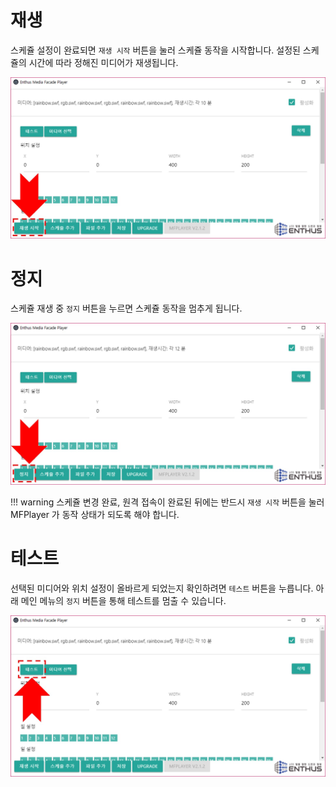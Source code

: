 # 재생
스케쥴 설정이 완료되면 `재생 시작` 버튼을 눌러 스케쥴 동작을 시작합니다. 설정된 스케쥴의 시간에 따라 정해진 미디어가 재생됩니다.

![](img/start.jpg)

# 정지
스케쥴 재생 중 `정지` 버튼을 누르면 스케쥴 동작을 멈추게 됩니다.

![](img/stop.jpg)

!!! warning
    스케쥴 변경 완료, 원격 접속이 완료된 뒤에는 반드시 `재생 시작` 버튼을 눌러 MFPlayer 가 동작 상태가 되도록 해야 합니다.

# 테스트
선택된 미디어와 위치 설정이 올바르게 되었는지 확인하려면 `테스트` 버튼을 누릅니다. 아래 메인 메뉴의 `정지` 버튼을 통해 테스트를 멈출 수 있습니다.

![](img/test.jpg)
